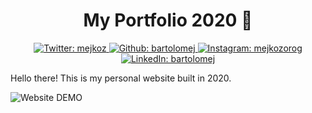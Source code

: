 <h1 align="center">My Portfolio 2020 👋</h1>

<p align="center">

   <a href="https://twitter.com/mejkoz">
    <img alt="Twitter: mejkoz" src="https://img.shields.io/twitter/follow/mejkoz.svg?style=flat-square&logo=TWITTER&logoColor=FFFFFF&labelColor=00aced&logoWidth=20&color=lightgray" target="_blank" />
  </a>
  <a href="https://github.com/bartolomej" aria-label="Follow Bartolomej on Github">
    <img alt="Github: bartolomej" src="https://img.shields.io/github/followers/bartolomej.svg?label=Follow&style=flat-square&logo=github&logoColor=FFFFFF&labelColor=24292e&logoWidth=20&color=lightgray" target="_blank" />
  </a>
  <a href="https://www.instagram.com/mejkozorog/" aria-label="Follow Bartolomej on Instagram">
    <img alt="Instagram: mejkozorog" src="https://img.shields.io/badge/@mejkozorog-E4405F.svg?style=flat-square&logo=INSTAGRAM&labelColor=000&logoWidth=20" target="_blank" />
  </a>
  <a href="https://www.linkedin.com/in/bartolomej-kozorog-55419610b/" aria-label="Connect with Evan Bacon on LinkedIn">
    <img alt="LinkedIn: bartolomej" src="https://img.shields.io/badge/connect-0077b5.svg?style=flat-square&logo=LINKEDIN&labelColor=000&logoWidth=20" target="_blank" />
  </a>
 
</p>

Hello there! This is my personal website built in 2020.

![Website DEMO](./screenshot.png)
